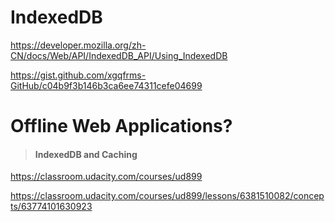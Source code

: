 # IndexedDB



https://developer.mozilla.org/zh-CN/docs/Web/API/IndexedDB_API/Using_IndexedDB


https://gist.github.com/xgqfrms-GitHub/c04b9f3b146b3ca6ee74311cefe04699


#  Offline Web Applications?

> <h4>IndexedDB and Caching</h4>

https://classroom.udacity.com/courses/ud899


https://classroom.udacity.com/courses/ud899/lessons/6381510082/concepts/63774101630923














